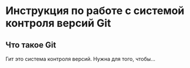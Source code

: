 # **Инструкция по работе с системой контроля версий Git**

## Что такое Git

Гит это система контроля версий. Нужна для того, чтобы...